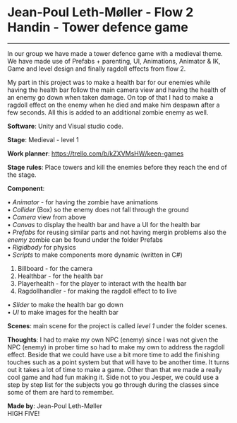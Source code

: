 # Jean-Poul Leth-Møller - Flow 2 Handin - Tower defence game
___

In our group we have made a tower defence game with a medieval theme. We have made use of Prefabs + parenting, UI, Animations, Animator & IK, Game and level design and finally ragdoll effects from flow 2.

My part in this project was to make a health bar for our enemies while having the health bar follow the main camera view and having the health of an enemy go down when taken damage. On top of that I had to make a ragdoll effect on the enemy when he died and make him despawn after a few seconds. All this is added to an additional zombie enemy as well.

**Software**: Unity and Visual studio code.

**Stage**: Medieval - level 1

**Work planner**: https://trello.com/b/kZXVMsHW/keen-games

**Stage rules**: Place towers and kill the enemies before they reach the end of the stage.

**Component**: <br/>

•	*Animator* - for having the zombie have animations <br/>
•	*Collider* (Box) so the enemy does not fall through the ground<br/>
•	*Camera* view from above <br/>
•	*Canvas* to display the health bar and have a UI for the health bar<br/>
•	*Prefabs* for reusing similar parts and not having mergin problems also the *enemy* zombie can be found under the folder Prefabs<br/>
•	*Rigidbody* for physics<br/>
•	*Scripts* to make components more dynamic (written in C#)<br/>
1.	Billboard - for the camera<br/>
2.	Healthbar - for the health bar<br/>
3.	Playerhealth - for the player to interact with the health bar<br/>
4.	Ragdollhandler - for making the ragdoll effect to to live<br/>

• *Slider* to make the health bar go down<br/>
• *UI* to make images for the health bar<br/>

**Scenes**: main scene for the project is called *level 1* under the folder scenes.

**Thoughts**: I had to make my own NPC (enemy) since I was not given the NPC (enemy) in prober time so had to make my own to address the ragdoll effect. Beside that we could have use a bit more time to add the finishing touches such as a point system but that will have to be another time. It turns out it takes a lot of time to make a game. Other than that we made a really cool game and had fun making it. 
Side not to you Jesper, we could use a step by step list for the subjects you go through during the classes since some of them are hard to remember.

**Made by**: Jean-Poul Leth-Møller<br/>
HIGH FIVE!
